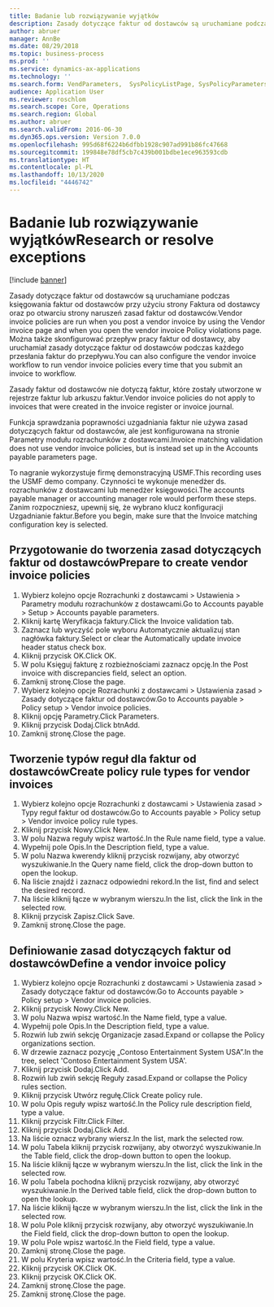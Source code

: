 ```yaml
---
title: Badanie lub rozwiązywanie wyjątków
description: Zasady dotyczące faktur od dostawców są uruchamiane podczas księgowania faktur od dostawców przy użyciu strony Faktura od dostawcy oraz po otwarciu strony naruszeń zasad faktur od dostawców.
author: abruer
manager: AnnBe
ms.date: 08/29/2018
ms.topic: business-process
ms.prod: ''
ms.service: dynamics-ax-applications
ms.technology: ''
ms.search.form: VendParameters,  SysPolicyListPage, SysPolicyParameters, SysPolicySourceDocumentRuleType, SysPolicy, SysPolicySourceDocumentRule, SysQueryForm, SysQueryTableLookUp, SysQueryPrefixLookUp, SysQueryFieldLookUp
audience: Application User
ms.reviewer: roschlom
ms.search.scope: Core, Operations
ms.search.region: Global
ms.author: abruer
ms.search.validFrom: 2016-06-30
ms.dyn365.ops.version: Version 7.0.0
ms.openlocfilehash: 995d68f6224b6dfbb1928c907ad991b86fc47668
ms.sourcegitcommit: 199848e78df5cb7c439b001bdbe1ece963593cdb
ms.translationtype: HT
ms.contentlocale: pl-PL
ms.lasthandoff: 10/13/2020
ms.locfileid: "4446742"
---
```

# <a name="research-or-resolve-exceptions"></a><span data-ttu-id="e4aab-103">Badanie lub rozwiązywanie wyjątków</span><span class="sxs-lookup"><span data-stu-id="e4aab-103">Research or resolve exceptions</span></span>

[!include [banner](../../includes/banner.md)]

<span data-ttu-id="e4aab-104">Zasady dotyczące faktur od dostawców są uruchamiane podczas księgowania faktur od dostawców przy użyciu strony Faktura od dostawcy oraz po otwarciu strony naruszeń zasad faktur od dostawców.</span><span class="sxs-lookup"><span data-stu-id="e4aab-104">Vendor invoice policies are run when you post a vendor invoice by using the Vendor invoice page and when you open the vendor invoice Policy violations page.</span></span> <span data-ttu-id="e4aab-105">Można także skonfigurować przepływ pracy faktur od dostawcy, aby uruchamiał zasady dotyczące faktur od dostawców podczas każdego przesłania faktur do przepływu.</span><span class="sxs-lookup"><span data-stu-id="e4aab-105">You can also configure the vendor invoice workflow to run vendor invoice policies every time that you submit an invoice to workflow.</span></span> 

<span data-ttu-id="e4aab-106">Zasady faktur od dostawców nie dotyczą faktur, które zostały utworzone w rejestrze faktur lub arkuszu faktur.</span><span class="sxs-lookup"><span data-stu-id="e4aab-106">Vendor invoice policies do not apply to invoices that were created in the invoice register or invoice journal.</span></span> 

<span data-ttu-id="e4aab-107">Funkcja sprawdzania poprawności uzgadniania faktur nie używa zasad dotyczących faktur od dostawców, ale jest konfigurowana na stronie Parametry modułu rozrachunków z dostawcami.</span><span class="sxs-lookup"><span data-stu-id="e4aab-107">Invoice matching validation does not use vendor invoice policies, but is instead set up in the Accounts payable parameters page.</span></span>

<span data-ttu-id="e4aab-108">To nagranie wykorzystuje firmę demonstracyjną USMF.</span><span class="sxs-lookup"><span data-stu-id="e4aab-108">This recording uses the USMF demo company.</span></span> <span data-ttu-id="e4aab-109">Czynności te wykonuje menedżer ds. rozrachunków z dostawcami lub menedżer księgowości.</span><span class="sxs-lookup"><span data-stu-id="e4aab-109">The accounts payable manager or accounting manager role would perform these steps.</span></span> <span data-ttu-id="e4aab-110">Zanim rozpoczniesz, upewnij się, że wybrano klucz konfiguracji Uzgadnianie faktur.</span><span class="sxs-lookup"><span data-stu-id="e4aab-110">Before you begin, make sure that the Invoice matching configuration key is selected.</span></span>


## <a name="prepare-to-create-vendor-invoice-policies"></a><span data-ttu-id="e4aab-111">Przygotowanie do tworzenia zasad dotyczących faktur od dostawców</span><span class="sxs-lookup"><span data-stu-id="e4aab-111">Prepare to create vendor invoice policies</span></span>
1. <span data-ttu-id="e4aab-112">Wybierz kolejno opcje Rozrachunki z dostawcami > Ustawienia > Parametry modułu rozrachunków z dostawcami.</span><span class="sxs-lookup"><span data-stu-id="e4aab-112">Go to Accounts payable > Setup > Accounts payable parameters.</span></span>
2. <span data-ttu-id="e4aab-113">Kliknij kartę Weryfikacja faktury.</span><span class="sxs-lookup"><span data-stu-id="e4aab-113">Click the Invoice validation tab.</span></span>
3. <span data-ttu-id="e4aab-114">Zaznacz lub wyczyść pole wyboru Automatycznie aktualizuj stan nagłówka faktury.</span><span class="sxs-lookup"><span data-stu-id="e4aab-114">Select or clear the Automatically update invoice header status check box.</span></span>
4. <span data-ttu-id="e4aab-115">Kliknij przycisk OK.</span><span class="sxs-lookup"><span data-stu-id="e4aab-115">Click OK.</span></span>
5. <span data-ttu-id="e4aab-116">W polu Księguj fakturę z rozbieżnościami zaznacz opcję.</span><span class="sxs-lookup"><span data-stu-id="e4aab-116">In the Post invoice with discrepancies field, select an option.</span></span>
6. <span data-ttu-id="e4aab-117">Zamknij stronę.</span><span class="sxs-lookup"><span data-stu-id="e4aab-117">Close the page.</span></span>
7. <span data-ttu-id="e4aab-118">Wybierz kolejno opcje Rozrachunki z dostawcami > Ustawienia zasad > Zasady dotyczące faktur od dostawców.</span><span class="sxs-lookup"><span data-stu-id="e4aab-118">Go to Accounts payable > Policy setup > Vendor invoice policies.</span></span>
8. <span data-ttu-id="e4aab-119">Kliknij opcję Parametry.</span><span class="sxs-lookup"><span data-stu-id="e4aab-119">Click Parameters.</span></span>
9. <span data-ttu-id="e4aab-120">Kliknij przycisk Dodaj.</span><span class="sxs-lookup"><span data-stu-id="e4aab-120">Click btnAdd.</span></span>
10. <span data-ttu-id="e4aab-121">Zamknij stronę.</span><span class="sxs-lookup"><span data-stu-id="e4aab-121">Close the page.</span></span>

## <a name="create-policy-rule-types-for-vendor-invoices"></a><span data-ttu-id="e4aab-122">Tworzenie typów reguł dla faktur od dostawców</span><span class="sxs-lookup"><span data-stu-id="e4aab-122">Create policy rule types for vendor invoices</span></span>
1. <span data-ttu-id="e4aab-123">Wybierz kolejno opcje Rozrachunki z dostawcami > Ustawienia zasad > Typy reguł faktur od dostawców.</span><span class="sxs-lookup"><span data-stu-id="e4aab-123">Go to Accounts payable > Policy setup > Vendor invoice policy rule types.</span></span>
2. <span data-ttu-id="e4aab-124">Kliknij przycisk Nowy.</span><span class="sxs-lookup"><span data-stu-id="e4aab-124">Click New.</span></span>
3. <span data-ttu-id="e4aab-125">W polu Nazwa reguły wpisz wartość.</span><span class="sxs-lookup"><span data-stu-id="e4aab-125">In the Rule name field, type a value.</span></span>
4. <span data-ttu-id="e4aab-126">Wypełnij pole Opis.</span><span class="sxs-lookup"><span data-stu-id="e4aab-126">In the Description field, type a value.</span></span>
5. <span data-ttu-id="e4aab-127">W polu Nazwa kwerendy kliknij przycisk rozwijany, aby otworzyć wyszukiwanie.</span><span class="sxs-lookup"><span data-stu-id="e4aab-127">In the Query name field, click the drop-down button to open the lookup.</span></span>
6. <span data-ttu-id="e4aab-128">Na liście znajdź i zaznacz odpowiedni rekord.</span><span class="sxs-lookup"><span data-stu-id="e4aab-128">In the list, find and select the desired record.</span></span>
7. <span data-ttu-id="e4aab-129">Na liście kliknij łącze w wybranym wierszu.</span><span class="sxs-lookup"><span data-stu-id="e4aab-129">In the list, click the link in the selected row.</span></span>
8. <span data-ttu-id="e4aab-130">Kliknij przycisk Zapisz.</span><span class="sxs-lookup"><span data-stu-id="e4aab-130">Click Save.</span></span>
9. <span data-ttu-id="e4aab-131">Zamknij stronę.</span><span class="sxs-lookup"><span data-stu-id="e4aab-131">Close the page.</span></span>

## <a name="define-a-vendor-invoice-policy"></a><span data-ttu-id="e4aab-132">Definiowanie zasad dotyczących faktur od dostawców</span><span class="sxs-lookup"><span data-stu-id="e4aab-132">Define a vendor invoice policy</span></span>
1. <span data-ttu-id="e4aab-133">Wybierz kolejno opcje Rozrachunki z dostawcami > Ustawienia zasad > Zasady dotyczące faktur od dostawców.</span><span class="sxs-lookup"><span data-stu-id="e4aab-133">Go to Accounts payable > Policy setup > Vendor invoice policies.</span></span>
2. <span data-ttu-id="e4aab-134">Kliknij przycisk Nowy.</span><span class="sxs-lookup"><span data-stu-id="e4aab-134">Click New.</span></span>
3. <span data-ttu-id="e4aab-135">W polu Nazwa wpisz wartość.</span><span class="sxs-lookup"><span data-stu-id="e4aab-135">In the Name field, type a value.</span></span>
4. <span data-ttu-id="e4aab-136">Wypełnij pole Opis.</span><span class="sxs-lookup"><span data-stu-id="e4aab-136">In the Description field, type a value.</span></span>
5. <span data-ttu-id="e4aab-137">Rozwiń lub zwiń sekcję Organizacje zasad.</span><span class="sxs-lookup"><span data-stu-id="e4aab-137">Expand or collapse the Policy organizations section.</span></span>
6. <span data-ttu-id="e4aab-138">W drzewie zaznacz pozycję „Contoso Entertainment System USA”.</span><span class="sxs-lookup"><span data-stu-id="e4aab-138">In the tree, select 'Contoso Entertainment System USA'.</span></span>
7. <span data-ttu-id="e4aab-139">Kliknij przycisk Dodaj.</span><span class="sxs-lookup"><span data-stu-id="e4aab-139">Click Add.</span></span>
8. <span data-ttu-id="e4aab-140">Rozwiń lub zwiń sekcję Reguły zasad.</span><span class="sxs-lookup"><span data-stu-id="e4aab-140">Expand or collapse the Policy rules section.</span></span>
9. <span data-ttu-id="e4aab-141">Kliknij przycisk Utwórz regułę.</span><span class="sxs-lookup"><span data-stu-id="e4aab-141">Click Create policy rule.</span></span>
10. <span data-ttu-id="e4aab-142">W polu Opis reguły wpisz wartość.</span><span class="sxs-lookup"><span data-stu-id="e4aab-142">In the Policy rule description field, type a value.</span></span>
11. <span data-ttu-id="e4aab-143">Kliknij przycisk Filtr.</span><span class="sxs-lookup"><span data-stu-id="e4aab-143">Click Filter.</span></span>
12. <span data-ttu-id="e4aab-144">Kliknij przycisk Dodaj.</span><span class="sxs-lookup"><span data-stu-id="e4aab-144">Click Add.</span></span>
13. <span data-ttu-id="e4aab-145">Na liście oznacz wybrany wiersz.</span><span class="sxs-lookup"><span data-stu-id="e4aab-145">In the list, mark the selected row.</span></span>
14. <span data-ttu-id="e4aab-146">W polu Tabela kliknij przycisk rozwijany, aby otworzyć wyszukiwanie.</span><span class="sxs-lookup"><span data-stu-id="e4aab-146">In the Table field, click the drop-down button to open the lookup.</span></span>
15. <span data-ttu-id="e4aab-147">Na liście kliknij łącze w wybranym wierszu.</span><span class="sxs-lookup"><span data-stu-id="e4aab-147">In the list, click the link in the selected row.</span></span>
16. <span data-ttu-id="e4aab-148">W polu Tabela pochodna kliknij przycisk rozwijany, aby otworzyć wyszukiwanie.</span><span class="sxs-lookup"><span data-stu-id="e4aab-148">In the Derived table field, click the drop-down button to open the lookup.</span></span>
17. <span data-ttu-id="e4aab-149">Na liście kliknij łącze w wybranym wierszu.</span><span class="sxs-lookup"><span data-stu-id="e4aab-149">In the list, click the link in the selected row.</span></span>
18. <span data-ttu-id="e4aab-150">W polu Pole kliknij przycisk rozwijany, aby otworzyć wyszukiwanie.</span><span class="sxs-lookup"><span data-stu-id="e4aab-150">In the Field field, click the drop-down button to open the lookup.</span></span>
19. <span data-ttu-id="e4aab-151">W polu Pole wpisz wartość.</span><span class="sxs-lookup"><span data-stu-id="e4aab-151">In the Field field, type a value.</span></span>
20. <span data-ttu-id="e4aab-152">Zamknij stronę.</span><span class="sxs-lookup"><span data-stu-id="e4aab-152">Close the page.</span></span>
21. <span data-ttu-id="e4aab-153">W polu Kryteria wpisz wartość.</span><span class="sxs-lookup"><span data-stu-id="e4aab-153">In the Criteria field, type a value.</span></span>
22. <span data-ttu-id="e4aab-154">Kliknij przycisk OK.</span><span class="sxs-lookup"><span data-stu-id="e4aab-154">Click OK.</span></span>
23. <span data-ttu-id="e4aab-155">Kliknij przycisk OK.</span><span class="sxs-lookup"><span data-stu-id="e4aab-155">Click OK.</span></span>
24. <span data-ttu-id="e4aab-156">Zamknij stronę.</span><span class="sxs-lookup"><span data-stu-id="e4aab-156">Close the page.</span></span>
25. <span data-ttu-id="e4aab-157">Zamknij stronę.</span><span class="sxs-lookup"><span data-stu-id="e4aab-157">Close the page.</span></span>


